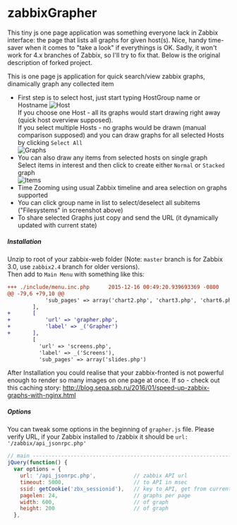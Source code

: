 # zabbixGrapher
This tiny js one page application was something everyone lack in Zabbix interface: the page that lists all graphs for given host(s). Nice, handy time-saver when it comes to "take a look" if everythings is OK. Sadly, it won't work for 4.x branches of Zabbix, so I'll try to fix that. Below is the original description of forked project.

This is one page js application for quick search/view zabbix graphs, dinamically graph any collected item
* First step is to select host, just start typing HostGroup name or Hostname
![Host](https://habrastorage.org/files/f00/e9b/aa9/f00e9baa94654dd7a4b21f3aab706661.png)  
If you choose one Host - all its graphs would start drawing right away (quick host overview supposed).  
If you select multiple Hosts - no graphs would be drawn (manual comparison supposed) and you can draw graphs for all selected Hosts by clicking `Select All`  
![Graphs](https://habrastorage.org/files/8fc/2ce/36d/8fc2ce36d1814b4fa5a1820405b1b58e.png)  
* You can also draw any items from selected hosts on single graph  
Select items in interest and then click to create either `Normal` or `Stacked` graph  
![Items](https://habrastorage.org/files/698/3e6/3cd/6983e63cd4f54d879f79148383f756ef.png)  
* Time Zooming using usual Zabbix timeline and area selection on graphs supported
* You can click group name in list to select/deselect all subitems ("Filesystems" in screenshot above)
* To share selected Graphs just copy and send the URL (it dynamically updated with current state)

##### Installation
Unzip to root of your zabbix-web folder (Note: `master` branch is for Zabbix 3.0, use `zabbix2.4` branch for older versions).  
Then add to `Main Menu` with something like this:
```diff
+++ ./include/menu.inc.php      2015-12-16 00:49:20.939693369 -0800
@@ -79,6 +79,10 @@
            'sub_pages' => array('chart2.php', 'chart3.php', 'chart6.php', 'chart7.php')
        ],
+       [
+       	'url' => 'grapher.php',
+       	'label' => _('Grapher')
+       ],
        [
          'url' => 'screens.php',
          'label' => _('Screens'),
          'sub_pages' => array('slides.php')

```
After Installation you could realise that your zabbix-fronted is not powerful enough to render so many images on one page at once. If so - check out this caching story: http://blog.sepa.spb.ru/2016/01/speed-up-zabbix-graphs-with-nginx.html

##### Options
You can tweak some options in the beginning of `grapher.js` file. Please verify URL, if your Zabbix installed to /zabbix it should be `url: '/zabbix/api_jsonrpc.php'`
```js
// main ---------------------------------------------------------------------
jQuery(function() {
  var options = {
    url: '/api_jsonrpc.php',            // zabbix API url
    timeout: 5000,                      // to API in msec
    ssid: getCookie('zbx_sessionid'),   // key to API, get from current logged in user
    pagelen: 24,                        // graphs per page
    width: 600,                         // of graph
    height: 200                         // of graph
  },
```
